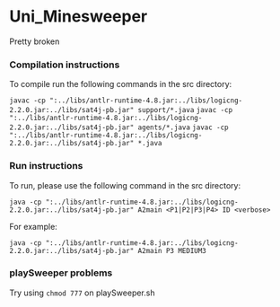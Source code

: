 # Uni_Minesweeper

Pretty broken

### Compilation instructions
To compile run the following commands in the src directory:

`javac -cp ":../libs/antlr-runtime-4.8.jar:../libs/logicng-2.2.0.jar:../libs/sat4j-pb.jar" support/*.java`
`javac -cp ":../libs/antlr-runtime-4.8.jar:../libs/logicng-2.2.0.jar:../libs/sat4j-pb.jar" agents/*.java`
`javac -cp ":../libs/antlr-runtime-4.8.jar:../libs/logicng-2.2.0.jar:../libs/sat4j-pb.jar" *.java`

### Run instructions
To run, please use the following command in the src directory:

`java -cp ":../libs/antlr-runtime-4.8.jar:../libs/logicng-2.2.0.jar:../libs/sat4j-pb.jar" A2main <P1|P2|P3|P4> ID <verbose>`

For example:

`java -cp ":../libs/antlr-runtime-4.8.jar:../libs/logicng-2.2.0.jar:../libs/sat4j-pb.jar" A2main P3 MEDIUM3`

### playSweeper problems
Try using `chmod 777` on playSweeper.sh

